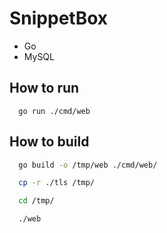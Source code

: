 # SnippetBox

- Go
- MySQL

## How to run

```terminal
  go run ./cmd/web
```

## How to build

```bash
  go build -o /tmp/web ./cmd/web/

  cp -r ./tls /tmp/

  cd /tmp/

  ./web
```
